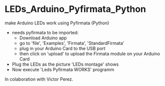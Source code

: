 # LEDs_Arduino_Pyfirmata_Python
make Arduino LEDs work using Pyfirmata (Python)

+ needs pyfirmata to be imported:
    - Download Arduino app
    - go to 'file', 'Examples', 'Firmata', 'StandardFirmata'
    - plug in your Arduino Card to the USB port
    - then click on 'upload' to upload the Firmata module on your Arduino Card
+ Plug the LEDs as the picture 'LEDs montage' shows
+ Now execute 'Leds Pyfirmata WORKS' programm


In colaboration with Victor Perez.
